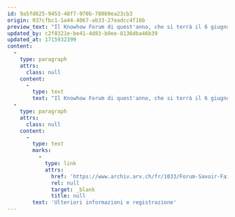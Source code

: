 ```yaml
---
id: 9a5fd625-9453-48f7-970b-780b9ea23cb3
origin: 037cfbc1-1a44-4067-ab33-27eadcc4f16b
preview_text: "Il Knowhow Forum di quest'anno, che si terrà il 6 giugno a Berna, si concentrerà sulle sfide che si presentano quando si affronta l'inquinamento di fondo su larga scala, in particolare l'inquinamento geogenico e quello da PFAS."
updated_by: c2f8321e-be41-4d83-b9ee-8136dba46b39
updated_at: 1715932399
content:
  -
    type: paragraph
    attrs:
      class: null
    content:
      -
        type: text
        text: "Il Knowhow Forum di quest'anno, che si terrà il 6 giugno a Berna, si concentrerà sulle sfide che si presentano quando si affronta l'inquinamento di fondo su larga scala, in particolare l'inquinamento geogenico e quello da PFAS. Questi rappresentano una sfida importante per l'economia circolare e spesso comportano costi aggiuntivi elevati per i proprietari degli edifici."
  -
    type: paragraph
    attrs:
      class: null
    content:
      -
        type: text
        marks:
          -
            type: link
            attrs:
              href: 'https://www.archiv.arv.ch/fr/1033/Forum-Savoir-Faire.htm?Article=67310'
              rel: null
              target: _blank
              title: null
        text: 'Ulteriori informazioni e registrazione'
---
```


